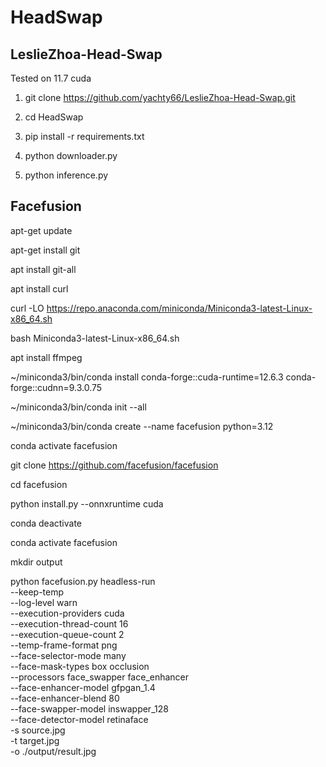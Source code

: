 # HeadSwap

## LeslieZhoa-Head-Swap

Tested on 11.7 cuda

1. git clone https://github.com/yachty66/LeslieZhoa-Head-Swap.git

2. cd HeadSwap

3. pip install -r requirements.txt

4. python downloader.py

5. python inference.py

## Facefusion

apt-get update

apt-get install git

apt install git-all

apt install curl

curl -LO https://repo.anaconda.com/miniconda/Miniconda3-latest-Linux-x86_64.sh

bash Miniconda3-latest-Linux-x86_64.sh

apt install ffmpeg

~/miniconda3/bin/conda install conda-forge::cuda-runtime=12.6.3 conda-forge::cudnn=9.3.0.75

~/miniconda3/bin/conda init --all

~/miniconda3/bin/conda create --name facefusion python=3.12

conda activate facefusion

git clone https://github.com/facefusion/facefusion

cd facefusion

python install.py --onnxruntime cuda

conda deactivate

conda activate facefusion

mkdir output

python facefusion.py headless-run \
    --keep-temp \
    --log-level warn \
    --execution-providers cuda \
    --execution-thread-count 16 \
    --execution-queue-count 2 \
    --temp-frame-format png \
    --face-selector-mode many \
    --face-mask-types box occlusion \
    --processors face_swapper face_enhancer \
    --face-enhancer-model gfpgan_1.4 \
    --face-enhancer-blend 80 \
    --face-swapper-model inswapper_128 \
    --face-detector-model retinaface \
    -s source.jpg \
    -t target.jpg \
    -o ./output/result.jpg